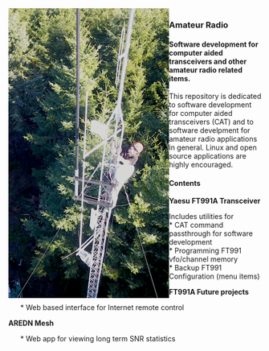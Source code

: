 <html>
<body>
<img src="static/abutower.png"  style="float:left">
<h3>Amateur Radio</h3>
<h4>Software development for computer aided transceivers and other amateur radio related items.
</h4>

<p>This repository is dedicated to software development for computer aided transceivers (CAT) and to software develpment for amateur radio applications in general.  Linux and open source applications are highly encouraged.</p>
<p>
<h4>Contents</h4>

<p><b>Yaesu FT991A Transceiver</b><br>
<ul>
Includes utilities for<br>
  * CAT command passthrough for software development<br>
  * Programming FT991 vfo/channel memory<br>
  * Backup FT991 Configuration (menu items)<br>
</ul>
</p>

<p>
<b>FT991A Future projects</b><br>
<ul>
  * Web based interface for Internet remote control<br>
</ul>
</p>

<p>
<b>AREDN Mesh</b><br>
<ul>
  * Web app for viewing long term SNR statistics
</ul>
</p>
</body>
</html>
